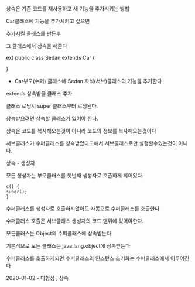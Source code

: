 상속은 기존 코드를 재사용하고 새 기능을 추가시키는 방법



Car클래스에 기능을 추가시키고 싶으면

추가시킬 클래스를 만든후 

그 클래스에서 상속을 해준다

ex) public class Sedan extends Car  {       

}       

-  Car부모(수퍼) 클래스에 Sedan 자식(서브)클래스의 기능을 추가한다

extends 상속받을 클래스  추가 

클래스 로딩시 super 클래스부터 로딩된다.

상속받으려면 상속할 클래스가 있어야 한다.

상속은 코드를 복사해오는것이 아니라 코드의 정보를 복사해오는것이다

서브클래스가 수퍼클래스를 상속받았다고해서 서브클래스로만 실행할수있는것이 아니다.



상속 - 생성자



모든 생성자는 부모클래스를 첫번째 생성자로 호출하게 되어있다.



```
c() {
super();
}
```

수퍼클래스를 생성자로 호출하지않아도 자동으로 수퍼클래스를 호출한다

수퍼클래스 호출은 서브클래스 생성자의 코드 맨위에 있어야한다.

모든클래스는 Object의 수퍼클래스에 상속받는다

기본적으로 모든 클래스는 java.lang.object에 상속받는다

수퍼클래스를 호출하게되면 수퍼클래스의 인스턴스 초기화는 수퍼클래스에서 이루어진다



2020-01-02 - 다형성 , 상속 
